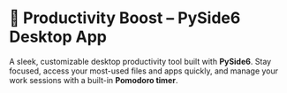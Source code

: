 # 🧠 Productivity Boost – PySide6 Desktop App

A sleek, customizable desktop productivity tool built with **PySide6**. Stay focused, access your most-used files and apps quickly, and manage your work sessions with a built-in **Pomodoro timer**.

